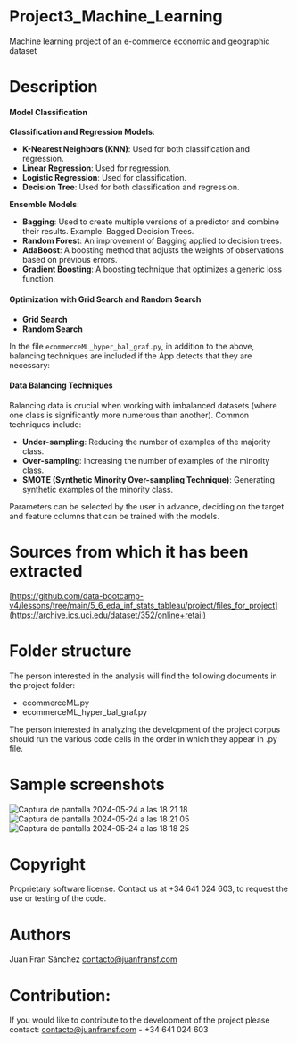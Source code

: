 # Project3_Machine_Learning
Machine learning project of an e-commerce economic and geographic dataset

# Description
#### Model Classification

**Classification and Regression Models**:
- **K-Nearest Neighbors (KNN)**: Used for both classification and regression.
- **Linear Regression**: Used for regression.
- **Logistic Regression**: Used for classification.
- **Decision Tree**: Used for both classification and regression.

**Ensemble Models**:
- **Bagging**: Used to create multiple versions of a predictor and combine their results. Example: Bagged Decision Trees.
- **Random Forest**: An improvement of Bagging applied to decision trees.
- **AdaBoost**: A boosting method that adjusts the weights of observations based on previous errors.
- **Gradient Boosting**: A boosting technique that optimizes a generic loss function.

#### Optimization with Grid Search and Random Search

- **Grid Search**
- **Random Search**

In the file `ecommerceML_hyper_bal_graf.py`, in addition to the above, balancing techniques are included if the App detects that they are necessary:

#### Data Balancing Techniques

Balancing data is crucial when working with imbalanced datasets (where one class is significantly more numerous than another). Common techniques include:

- **Under-sampling**: Reducing the number of examples of the majority class.
- **Over-sampling**: Increasing the number of examples of the minority class.
- **SMOTE (Synthetic Minority Over-sampling Technique)**: Generating synthetic examples of the minority class.

Parameters can be selected by the user in advance, deciding on the target and feature columns that can be trained with the models.


# Sources from which it has been extracted

[https://github.com/data-bootcamp-v4/lessons/tree/main/5_6_eda_inf_stats_tableau/project/files_for_project](https://archive.ics.uci.edu/dataset/352/online+retail)

# Folder structure

The person interested in the analysis will find the following documents in the project folder:

- ecommerceML.py
- ecommerceML_hyper_bal_graf.py

The person interested in analyzing the development of the project corpus should run the various code cells in the order in which they appear in .py file.


# Sample screenshots
![Captura de pantalla 2024-05-24 a las 18 21 18](https://github.com/Kabuto4dev/Project3_Machine_Learning/assets/100389319/85c8c663-b3a9-49a9-bfe7-cf734699644c)
![Captura de pantalla 2024-05-24 a las 18 21 05](https://github.com/Kabuto4dev/Project3_Machine_Learning/assets/100389319/4836b4ed-a903-418f-afda-d5dbc050d8f8)
![Captura de pantalla 2024-05-24 a las 18 18 25](https://github.com/Kabuto4dev/Project3_Machine_Learning/assets/100389319/b61eeee6-8d6e-4a88-b300-6be2e847a933)

# Copyright

Proprietary software license. Contact us at +34 641 024 603, to request the use or testing of the code.

# Authors

Juan Fran Sánchez contacto@juanfransf.com

# Contribution: 

If you would like to contribute to the development of the project please contact: 
contacto@juanfransf.com - +34 641 024 603
